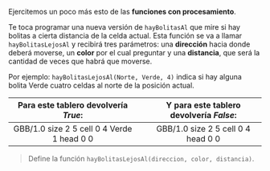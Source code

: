 Ejercitemos un poco más esto de las **funciones con procesamiento**.

Te toca programar una nueva versión de `hayBolitasAl` que mire si hay bolitas a cierta distancia de la celda actual. Esta función se va a llamar `hayBolitasLejosAl` y recibirá tres parámetros: una **dirección** hacia donde deberá moverse, un **color** por el cual preguntar y una **distancia**, que será la cantidad de veces que habrá que moverse.

Por ejemplo: `hayBolitasLejosAl(Norte, Verde, 4)` indica si hay alguna bolita Verde cuatro celdas al norte de la posición actual.

<table class= "table" style="width:100%">
  <thead>
  <tr>
    <th style="text-align: center">Para este tablero devolvería <em>True</em>:</th>
    <th style="text-align: center"></th> 
    <th style="text-align: center">Y para este tablero devolvería <em>False</em>:</th>
  </tr>
  </thead>
  <tbody>
  <tr>
    <td style="text-align: center">  
      <gs-board>
       GBB/1.0
       size 2 5
       cell 0 4 Verde 1
       head 0 0
      <gs-board>
    </td>
    <td style="text-align: center"></td> 
    <td style="text-align: center">
      <gs-board>
       GBB/1.0
       size 2 5
       cell 0 4
       head 0 0
      <gs-board>
    </td>
  </tr>
  <tbody>
</table>

> Define la función `hayBolitasLejosAl(direccion, color, distancia)`.